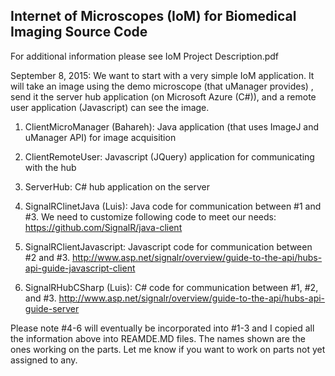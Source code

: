 Internet of Microscopes (IoM) for Biomedical Imaging Source Code
------------------------------------------
For additional information please see IoM Project Description.pdf


September 8, 2015: We want to start with a very simple IoM application. It will take an image using the demo microscope (that uManager provides) , send it the server hub application (on Microsoft Azure (C#)), and a remote user application (Javascript) can see the image. 

1. ClientMicroManager (Bahareh): Java application (that uses ImageJ and uManager API) for image acquisition 

2. ClientRemoteUser: Javascript (JQuery) application for communicating with the hub

3. ServerHub: C# hub application on the server

4. SignalRClinetJava (Luis): Java code for communication between #1 and #3. We need to customize following code to meet our needs:
https://github.com/SignalR/java-client

5. SignalRClientJavascript: Javascript code for communication between #2 and #3. 
http://www.asp.net/signalr/overview/guide-to-the-api/hubs-api-guide-javascript-client

6. SignalRHubCSharp (Luis): C# code for communication between #1, #2, and #3. 
http://www.asp.net/signalr/overview/guide-to-the-api/hubs-api-guide-server

Please note #4-6 will eventually be incorporated into #1-3 and I copied all the information above into REAMDE.MD files. The names shown are the ones working on the parts. Let me know if you want to work on parts not yet assigned to any. 
